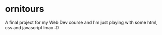 # ornitours
A final project for my Web Dev course and I'm just playing with some html, css and javascript lmao :D
